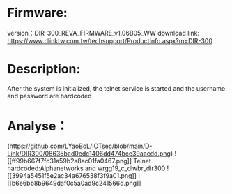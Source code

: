 # Firmware:
version：DIR-300_REVA_FIRMWARE_v1.06B05_WW 
download link: https://www.dlinktw.com.tw/techsupport/ProductInfo.aspx?m=DIR-300
# Description:
After the system is initialized, the telnet service is started and the username and password are hardcoded
# Analyse：
(https://github.com/LYaoBoL/IOTsec/blob/main/D-Link/DIR300/08635bad0edc1406dd474bce39aacdd.png)
![[ff99b667f7fc31a59b2a8ac01fa0467.png]]
Telnet hardcoded:Alphanetworks and wrgg19_c_dlwbr_dir300
![[3994a5451f5e2ac34a676538f3f9a01.png]]
![[b6e6bb8b9649daf0c5a0ad9c241566d.png]]
